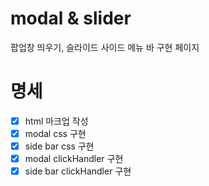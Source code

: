 # modal & slider

팝업창 띄우기, 슬라이드 사이드 메뉴 바 구현 페이지


# 명세

- [x] html 마크업 작성
- [x] modal css 구현
- [x] side bar css 구현
- [x] modal clickHandler 구현
- [x] side bar clickHandler 구현